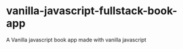 # vanilla-javascript-fullstack-book-app

A Vanilla javascript book app made with vanilla javascript
